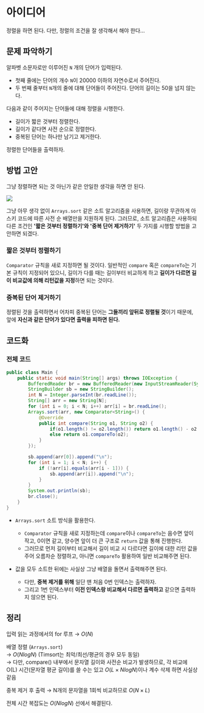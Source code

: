 # 아이디어
정렬을 하면 된다. 다만, 정렬의 조건을 잘 생각해서 해야 한다...

## 문제 파악하기
알파벳 소문자로만 이루어진 `N` 개의 단어가 입력된다.
- 첫째 줄에는 단어의 개수 `N`이 20000 이하의 자연수로서 주어진다.
- 두 번째 줄부터 `N`개의 줄에 대해 단어들이 주어진다. 단어의 길이는 50을 넘지 않는다.

다음과 같이 주어지는 단어들에 대해 정렬을 시행한다.
- 길이가 짧은 것부터 정렬한다.
- 길이가 같다면 사전 순으로 정렬한다.
- 중복된 단어는 하나만 남기고 제거한다.

정렬한 단어들을 출력하자.

## 방법 고안
그냥 정렬하면 되는 것 아닌가 같은 안일한 생각을 하면 안 된다.

![](https://velog.velcdn.com/images/aoi-aoba/post/88cd8bca-66cd-4fda-b4c6-8ea2bd74bc59/image.png)

그냥 아무 생각 없이 `Arrays.sort` 같은 소트 알고리즘을 사용하면, 길이랑 무관하게 아스키 코드에 따른 사전 순 배열만을 지원하게 된다. 그러므로, 소트 알고리즘은 사용하되 다른 조건인 **'짧은 것부터 정렬하기'와 '중복 단어 제거하기'** 두 가지를 시행할 방법을 고안하면 되겠다.

### 짧은 것부터 정렬하기
`Comparator` 규칙을 새로 지정하면 될 것이다. 일반적인 `compare` 혹은 `compareTo`는 기본 규칙이 지정되어 있으니, 길이가 다를 때는 길이부터 비교하게 하고 **길이가 다르면 길이 비교값에 의해 리턴값을 지정**&ZeroWidthSpace;하면 되는 것이다.

### 중복된 단어 제거하기
정렬된 것을 출력하면서 어차피 중복된 단어는 **그들끼리 앞뒤로 정렬될 것**&ZeroWidthSpace;이기 때문에, 앞에 **자신과 같은 단어가 있다면 출력을 피하면 된다.**

## 코드화
### 전체 코드
```JAVA
public class Main {
    public static void main(String[] args) throws IOException {
        BufferedReader br = new BufferedReader(new InputStreamReader(System.in));
        StringBuilder sb = new StringBuilder();
        int N = Integer.parseInt(br.readLine());
        String[] arr = new String[N];
        for (int i = 0; i < N; i++) arr[i] = br.readLine();
        Arrays.sort(arr, new Comparator<String>() {
            @Override
            public int compare(String o1, String o2) {
                if(o1.length() != o2.length()) return o1.length() - o2.length();
                else return o1.compareTo(o2);
            }
        });

        sb.append(arr[0]).append("\n");
        for (int i = 1; i < N; i++) {
            if (!arr[i].equals(arr[i - 1])) {
                sb.append(arr[i]).append("\n");
            }
        }
        System.out.println(sb);
        br.close();
    }
}
```
- `Arrays.sort` 소트 방식을 활용한다.
	- `Comparator` 규칙을 새로 지정하는데 `compare`이나 `compareTo`는 음수면 앞이 작고, 0이면 같고, 양수면 앞이 더 큰 구조로 `return` 값을 통해 진행한다.
   	- 그러므로 먼저 길이부터 비교해서 길이 비교 시 다르다면 길이에 대한 리턴 값을 주어 오름차순 정렬하고, 아니면 `compareTo` 활용하여 일반 비교해주면 된다.
    
- 값을 모두 소트한 뒤에는 사실상 그냥 배열을 돌면서 출력해주면 된다.
	- 다만, **중복 제거를 위해** 일단 맨 처음 0번 인덱스는 출력하자.
   	- 그리고 1번 인덱스부터 **이전 인덱스랑 비교해서 다르면 출력하고** 같으면 출력하지 않으면 된다.

    
## 정리
입력 읽는 과정에서의 for 루프 → $O(N)$

배열 정렬 (`Arrays.sort`)   
→ $O(N log N)$ (Timsort는 최악/최선/평균의 경우 모두 동일)   
→ 다만, compare() 내부에서 문자열 길이와 사전순 비교가 발생하므로, 각 비교에 O(L) 시간(문자열 평균 길이)를 쓸 수는 있고 $O(L×N log N)$이나 계수 삭제 하면 사실상 같음

중복 제거 후 출력 → N개의 문자열을 1회씩 비교하므로 $O(N × L)$

전체 시간 복잡도는 $O(N log N)$ 선에서 해결된다.

